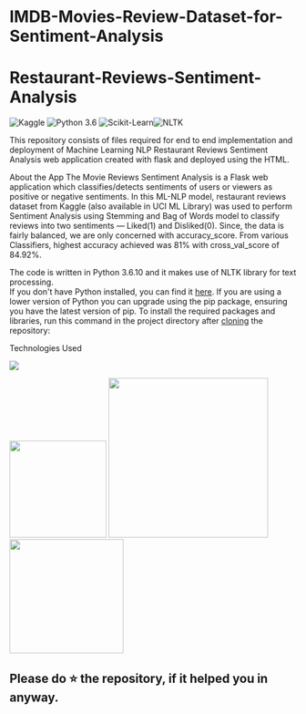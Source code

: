 # IMDB-Movies-Review-Dataset-for-Sentiment-Analysis

# Restaurant-Reviews-Sentiment-Analysis

![Kaggle](https://img.shields.io/badge/Dataset-Kaggle-blue.svg) ![Python 3.6](https://img.shields.io/badge/Python-3.6-brightgreen.svg) ![Scikit-Learn](https://img.shields.io/badge/Libraries-ScikitLearn-orange.svg)![NLTK](https://img.shields.io/badge/NLTK-brightyellow.svg)

This repository consists of files required for end to end implementation and deployment of Machine Learning NLP Restaurant Reviews Sentiment Analysis web application created with flask and deployed using the HTML.

About the App
The Movie Reviews Sentiment Analysis is a Flask web application which classifies/detects sentiments of users or viewers as positive or negative sentiments. In this ML-NLP model, restaurant reviews dataset from Kaggle (also available in UCI ML Library) was used to perform Sentiment Analysis using Stemming and Bag of Words model to classify reviews into two sentiments — Liked(1) and Disliked(0). Since, the data is fairly balanced, we are only concerned with accuracy_score. From various Classifiers, highest accuracy achieved was 81% with cross_val_score of 84.92%.

The code is written in Python 3.6.10 and it makes use of NLTK library for text processing.  
If you don't have Python installed, you can find it [here](https://www.python.org/downloads/). If you are using a lower version of Python you can upgrade using the pip package, ensuring you have the latest version of pip. To install the required packages and libraries, run this command in the project directory after [cloning](https://www.howtogeek.com/451360/how-to-clone-a-github-repository/) the repository:


Technologies Used

![](https://forthebadge.com/images/badges/made-with-python.svg)

[<img target="_blank" src="https://flask.palletsprojects.com/en/1.1.x/_images/flask-logo.png" width=170>](https://flask.palletsprojects.com/en/1.1.x/) [<img target="_blank" src="https://number1.co.za/wp-content/uploads/2017/10/gunicorn_logo-300x85.png" width=280>](https://gunicorn.org) [<img target="_blank" src="https://scikit-learn.org/stable/_static/scikit-learn-logo-small.png" width=200>](https://scikit-learn.org/stable/) 

## Please do ⭐ the repository, if it helped you in anyway.
